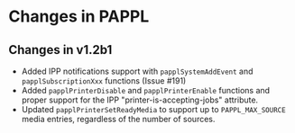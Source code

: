 Changes in PAPPL
================

Changes in v1.2b1
-----------------

- Added IPP notifications support with `papplSystemAddEvent` and
  `papplSubscriptionXxx` functions (Issue #191)
- Added `papplPrinterDisable` and `papplPrinterEnable` functions and proper
  support for the IPP "printer-is-accepting-jobs" attribute.
- Updated `papplPrinterSetReadyMedia` to support up to `PAPPL_MAX_SOURCE`
  media entries, regardless of the number of sources.
